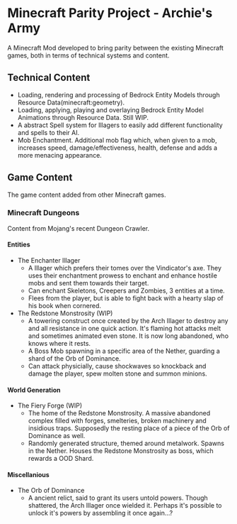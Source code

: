 # Minecraft Parity Project - Archie's Army

A Minecraft Mod developed to bring parity between the existing Minecraft games, both in terms of technical systems and content.

## Technical Content
- Loading, rendering and processing of Bedrock Entity Models through Resource Data(minecraft:geometry).
- Loading, applying, playing and overlaying Bedrock Entity Model Animations through Resource Data. Still WIP.
- A abstract Spell system for Illagers to easily add different functionality and spells to their AI.
- Mob Enchantment. Additional mob flag which, when given to a mob, increases speed, damage/effectiveness, health, defense and adds a more menacing appearance.

## Game Content
The game content added from other Minecraft games.

### Minecraft Dungeons
Content from Mojang's recent Dungeon Crawler.
#### Entities
- The Enchanter Illager
  - A Illager which prefers their tomes over the Vindicator's axe. They uses their enchantment prowess to enchant and enhance hostile mobs and sent them towards their target.
  - Can enchant Skeletons, Creepers and Zombies, 3 entities at a time.
  - Flees from the player, but is able to fight back with a hearty slap of his book when cornered.
- The Redstone Monstrosity (WIP)
  - A towering construct once created by the Arch Illager to destroy any and all resistance in one quick action. It's flaming hot attacks melt and sometimes animated even stone. It is now long abandoned, who knows where it rests.
  - A Boss Mob spawning in a specific area of the Nether, guarding a shard of the Orb of Dominance.
  - Can attack physicially, cause shockwaves so knockback and damage the player, spew molten stone and summon minions.
  
#### World Generation
- The Fiery Forge (WIP)
  - The home of the Redstone Monstrosity. A massive abandoned complex filled with forges, smelteries, broken machinery and insidious traps. Supposedly the resting place of a piece of the Orb of Dominance as well.
  - Randomly generated structure, themed around metalwork. Spawns in the Nether. Houses the Redstone Monstrosity as boss, which rewards a OOD Shard.
  
#### Miscellanious
- The Orb of Dominance
  - A ancient relict, said to grant its users untold powers. Though shattered, the Arch Illager once wielded it. Perhaps it's possible to unlock it's powers by assembling it once again...?
